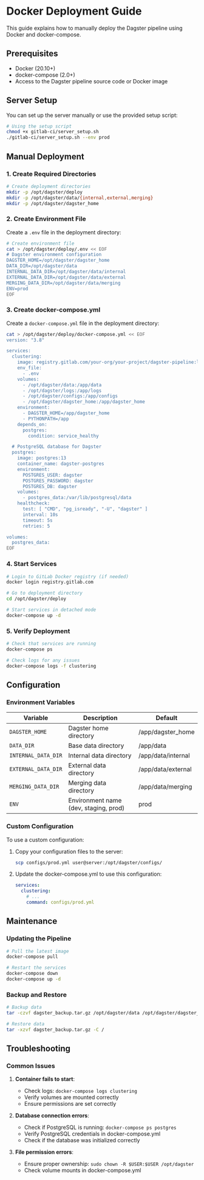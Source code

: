 # Docker Deployment Guide

This guide explains how to manually deploy the Dagster pipeline using Docker and docker-compose.

## Prerequisites

- Docker (20.10+)
- docker-compose (2.0+)
- Access to the Dagster pipeline source code or Docker image

## Server Setup

You can set up the server manually or use the provided setup script:

```bash
# Using the setup script
chmod +x gitlab-ci/server_setup.sh
./gitlab-ci/server_setup.sh --env prod
```

## Manual Deployment

### 1. Create Required Directories

```bash
# Create deployment directories
mkdir -p /opt/dagster/deploy
mkdir -p /opt/dagster/data/{internal,external,merging}
mkdir -p /opt/dagster/dagster_home
```

### 2. Create Environment File

Create a `.env` file in the deployment directory:

```bash
# Create environment file
cat > /opt/dagster/deploy/.env << EOF
# Dagster environment configuration
DAGSTER_HOME=/opt/dagster/dagster_home
DATA_DIR=/opt/dagster/data
INTERNAL_DATA_DIR=/opt/dagster/data/internal
EXTERNAL_DATA_DIR=/opt/dagster/data/external
MERGING_DATA_DIR=/opt/dagster/data/merging
ENV=prod
EOF
```

### 3. Create docker-compose.yml

Create a `docker-compose.yml` file in the deployment directory:

```bash
cat > /opt/dagster/deploy/docker-compose.yml << EOF
version: "3.8"

services:
  clustering:
    image: registry.gitlab.com/your-org/your-project/dagster-pipeline:latest
    env_file:
      - .env
    volumes:
      - /opt/dagster/data:/app/data
      - /opt/dagster/logs:/app/logs
      - /opt/dagster/configs:/app/configs
      - /opt/dagster/dagster_home:/app/dagster_home
    environment:
      - DAGSTER_HOME=/app/dagster_home
      - PYTHONPATH=/app
    depends_on:
      postgres:
        condition: service_healthy

  # PostgreSQL database for Dagster
  postgres:
    image: postgres:13
    container_name: dagster-postgres
    environment:
      POSTGRES_USER: dagster
      POSTGRES_PASSWORD: dagster
      POSTGRES_DB: dagster
    volumes:
      - postgres_data:/var/lib/postgresql/data
    healthcheck:
      test: [ "CMD", "pg_isready", "-U", "dagster" ]
      interval: 10s
      timeout: 5s
      retries: 5

volumes:
  postgres_data:
EOF
```

### 4. Start Services

```bash
# Login to GitLab Docker registry (if needed)
docker login registry.gitlab.com

# Go to deployment directory
cd /opt/dagster/deploy

# Start services in detached mode
docker-compose up -d
```

### 5. Verify Deployment

```bash
# Check that services are running
docker-compose ps

# Check logs for any issues
docker-compose logs -f clustering
```

## Configuration

### Environment Variables

| Variable | Description | Default |
|----------|-------------|---------|
| `DAGSTER_HOME` | Dagster home directory | /app/dagster_home |
| `DATA_DIR` | Base data directory | /app/data |
| `INTERNAL_DATA_DIR` | Internal data directory | /app/data/internal |
| `EXTERNAL_DATA_DIR` | External data directory | /app/data/external |
| `MERGING_DATA_DIR` | Merging data directory | /app/data/merging |
| `ENV` | Environment name (dev, staging, prod) | prod |

### Custom Configuration

To use a custom configuration:

1. Copy your configuration files to the server:
   ```bash
   scp configs/prod.yml user@server:/opt/dagster/configs/
   ```

2. Update the docker-compose.yml to use this configuration:
   ```yaml
   services:
     clustering:
       # ...
       command: configs/prod.yml
   ```

## Maintenance

### Updating the Pipeline

```bash
# Pull the latest image
docker-compose pull

# Restart the services
docker-compose down
docker-compose up -d
```

### Backup and Restore

```bash
# Backup data
tar -czvf dagster_backup.tar.gz /opt/dagster/data /opt/dagster/dagster_home

# Restore data
tar -xzvf dagster_backup.tar.gz -C /
```

## Troubleshooting

### Common Issues

1. **Container fails to start**:
   - Check logs: `docker-compose logs clustering`
   - Verify volumes are mounted correctly
   - Ensure permissions are set correctly

2. **Database connection errors**:
   - Check if PostgreSQL is running: `docker-compose ps postgres`
   - Verify PostgreSQL credentials in docker-compose.yml
   - Check if the database was initialized correctly

3. **File permission errors**:
   - Ensure proper ownership: `sudo chown -R $USER:$USER /opt/dagster`
   - Check volume mounts in docker-compose.yml 
